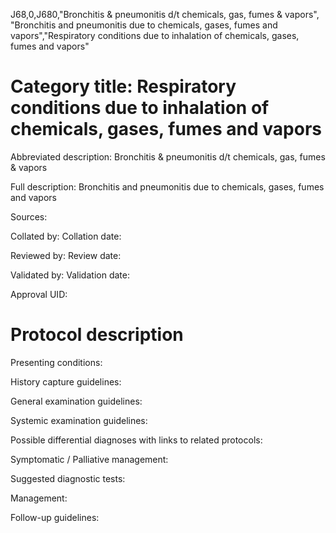 J68,0,J680,"Bronchitis & pneumonitis d/t chemicals, gas, fumes & vapors", "Bronchitis and pneumonitis due to chemicals, gases, fumes and vapors","Respiratory conditions due to inhalation of chemicals, gases, fumes and vapors"
# Category title: Respiratory conditions due to inhalation of chemicals, gases, fumes and vapors

Abbreviated description: Bronchitis & pneumonitis d/t chemicals, gas, fumes & vapors

Full description: Bronchitis and pneumonitis due to chemicals, gases, fumes and vapors

Sources:

Collated by:
Collation date:

Reviewed by:
Review date:

Validated by:
Validation date:

Approval UID:

# Protocol description

Presenting conditions:

History capture guidelines:

General examination guidelines:

Systemic examination guidelines:

Possible differential diagnoses with links to related protocols:

Symptomatic / Palliative management:

Suggested diagnostic tests:

Management:

Follow-up guidelines:
